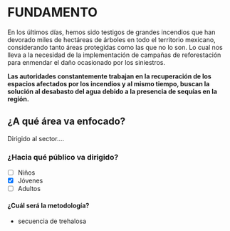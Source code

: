 # FUNDAMENTO
En los últimos días, hemos sido testigos de grandes incendios que han devorado miles de hectáreas de árboles en todo el territorio mexicano, considerando tanto áreas protegidas como las que no lo son. Lo cual nos lleva a la necesidad de la implementación de campañas de reforestación para enmendar el daño ocasionado por los siniestros.

**Las autoridades constantemente trabajan en la recuperación de los espacios afectados por los incendios y al mismo tiempo, buscan la solución al desabasto del agua debido a la presencia de sequías en la región.**

## ¿A qué área va enfocado?
Dirigido al sector....
### ¿Hacia qué público va dirigido?
 - [ ] Niños
 - [x] Jóvenes
 - [ ] Adultos
#### ¿Cuál será la metodología? 
 * secuencia de trehalosa
